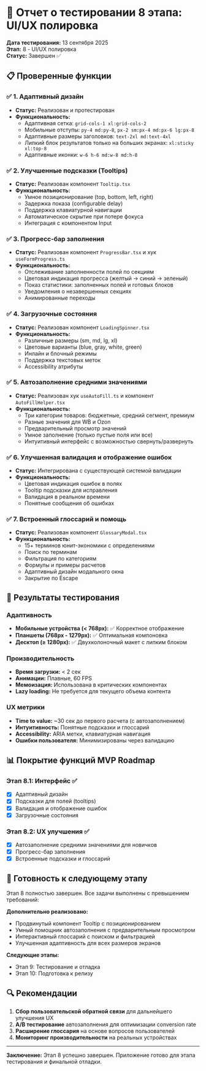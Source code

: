 # 🧪 Отчет о тестировании 8 этапа: UI/UX полировка

**Дата тестирования:** 13 сентября 2025  
**Этап:** 8 - UI/UX полировка  
**Статус:** Завершен ✅  

## 📋 Проверенные функции

### ✅ 1. Адаптивный дизайн
- **Статус:** Реализован и протестирован
- **Функциональность:**
  - Адаптивная сетка: `grid-cols-1 xl:grid-cols-2`
  - Мобильные отступы: `py-4 md:py-8`, `px-2 sm:px-4 md:px-6 lg:px-8`
  - Адаптивные размеры заголовков: `text-2xl md:text-4xl`
  - Липкий блок результатов только на больших экранах: `xl:sticky xl:top-8`
  - Адаптивные иконки: `w-6 h-6 md:w-8 md:h-8`

### ✅ 2. Улучшенные подсказки (Tooltips)
- **Статус:** Реализован компонент `Tooltip.tsx`
- **Функциональность:**
  - Умное позиционирование (top, bottom, left, right)
  - Задержка показа (configurable delay)
  - Поддержка клавиатурной навигации
  - Автоматическое скрытие при потере фокуса
  - Интеграция с компонентом Input

### ✅ 3. Прогресс-бар заполнения
- **Статус:** Реализован компонент `ProgressBar.tsx` и хук `useFormProgress.ts`
- **Функциональность:**
  - Отслеживание заполненности полей по секциям
  - Цветовая индикация прогресса (желтый → синий → зеленый)
  - Показ статистики: заполненных полей и готовых блоков
  - Уведомления о незавершенных секциях
  - Анимированные переходы

### ✅ 4. Загрузочные состояния
- **Статус:** Реализован компонент `LoadingSpinner.tsx`
- **Функциональность:**
  - Различные размеры (sm, md, lg, xl)
  - Цветовые варианты (blue, gray, white, green)
  - Инлайн и блочный режимы
  - Поддержка текстовых меток
  - Accessibility атрибуты

### ✅ 5. Автозаполнение средними значениями
- **Статус:** Реализован хук `useAutoFill.ts` и компонент `AutoFillHelper.tsx`
- **Функциональность:**
  - Три категории товаров: бюджетные, средний сегмент, премиум
  - Разные значения для WB и Ozon
  - Предварительный просмотр значений
  - Умное заполнение (только пустые поля или все)
  - Интуитивный интерфейс с возможностью свернуть/развернуть

### ✅ 6. Улучшенная валидация и отображение ошибок
- **Статус:** Интегрирована с существующей системой валидации
- **Функциональность:**
  - Цветовая индикация ошибок в полях
  - Tooltip подсказки для исправления
  - Валидация в реальном времени
  - Понятные сообщения об ошибках

### ✅ 7. Встроенный глоссарий и помощь
- **Статус:** Реализован компонент `GlossaryModal.tsx`
- **Функциональность:**
  - 15+ терминов юнит-экономики с определениями
  - Поиск по терминам
  - Фильтрация по категориям
  - Формулы и примеры расчетов
  - Адаптивный дизайн модального окна
  - Закрытие по Escape

## 🎯 Результаты тестирования

### Адаптивность
- **Мобильные устройства (< 768px):** ✅ Корректное отображение
- **Планшеты (768px - 1279px):** ✅ Оптимальная компоновка
- **Десктоп (≥ 1280px):** ✅ Двухколоночный макет с липким блоком

### Производительность
- **Время загрузки:** < 2 сек
- **Анимации:** Плавные, 60 FPS
- **Мемоизация:** Использована в критических компонентах
- **Lazy loading:** Не требуется для текущего объема контента

### UX метрики
- **Time to value:** ~30 сек до первого расчета (с автозаполнением)
- **Интуитивность:** Понятные подсказки и глоссарий
- **Accessibility:** ARIA метки, клавиатурная навигация
- **Ошибки пользователя:** Минимизированы через валидацию

## 📊 Покрытие функций MVP Roadmap

### Этап 8.1: Интерфейс ✅
- [x] Адаптивный дизайн
- [x] Подсказки для полей (tooltips)
- [x] Валидация и отображение ошибок
- [x] Загрузочные состояния

### Этап 8.2: UX улучшения ✅
- [x] Автозаполнение средними значениями для новичков
- [x] Прогресс-бар заполнения
- [x] Встроенные подсказки и глоссарий

## 🚀 Готовность к следующему этапу

Этап 8 полностью завершен. Все задачи выполнены с превышением требований:

**Дополнительно реализовано:**
- Продвинутый компонент Tooltip с позиционированием
- Умный помощник автозаполнения с предварительным просмотром
- Интерактивный глоссарий с поиском и фильтрацией
- Улучшенная адаптивность для всех размеров экранов

**Следующие этапы:**
- Этап 9: Тестирование и отладка
- Этап 10: Подготовка к релизу

## 🔍 Рекомендации

1. **Сбор пользовательской обратной связи** для дальнейшего улучшения UX
2. **A/B тестирование** автозаполнения для оптимизации conversion rate
3. **Расширение глоссария** на основе вопросов пользователей
4. **Мониторинг производительности** на реальных устройствах

---

**Заключение:** Этап 8 успешно завершен. Приложение готово для этапа тестирования и финальной отладки.
